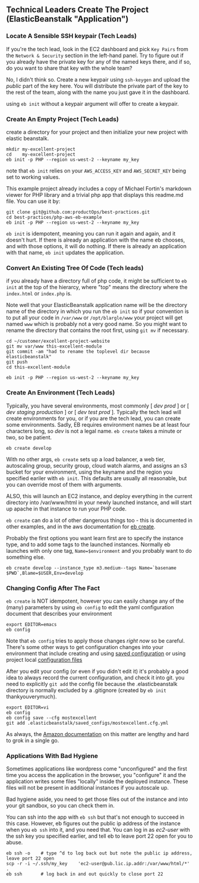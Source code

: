 ## Technical Leaders Create The Project (ElasticBeanstalk "Application")

### Locate A Sensible SSH keypair (Tech Leads)

If you're the tech lead, look in the EC2 dashboard and pick `Key
Pairs` from the `Network & Security` section in the left-hand panel.
Try to figure out if you already have the private key for any of the
named keys there, and if so, do you want to share that key with the
whole team?  

No, I didn't think so.  Create a new keypair using `ssh-keygen` and
upload the *public* part of the key here.  You will distribute the
private part of the key to the rest of the team, along with the name
you just gave it in the dashboard.

using `eb init` without a keypair argument will offer to create a keypair.

### Create An Empty Project (Tech Leads)

create a directory for your project and then initialize your new project with elastic beanstalk.   

    mkdir my-excellent-project
    cd    my-excellent-project
    eb init -p PHP --region us-west-2 --keyname my_key

note that `eb init` relies on your `AWS_ACCESS_KEY` and
`AWS_SECRET_KEY` being set to working values.

This example project already includes a copy of Michael Fortin's
markdown viewer for PHP library and a trivial php app that displays
this readme.md file.  You can use it by:

    git clone git@github.com:productOps/best-practices.git
    cd best-practices/php-aws-eb-example
    eb init -p PHP --region us-west-2 --keyname my_key

`eb init` is idempotent, meaning you can run it again and again, and
it doesn't hurt.  If there is already an application with the name eb
chooses, and with those options, it will do nothing.  If there is
already an application with that name, `eb init` updates the
application.

### Convert An Existing Tree Of Code (Tech leads)

if you already have a directory full of php code, it might be
sufficient to `eb init` at the top of the hierarcy, where "top" means
the directory where the `index.html` or `index.php` is.

Note well that your ElasticBeanstalk application name will be the
directory name of the directory in which you run the `eb init` so if
your convention is to put all your code in `/var/www` or
`/opt/blargle/www` your project will get named `www` which is probably
not a very good name.  So you might want to rename the directory that
contains the root first, using `git mv` if necessary.

    cd ~/customer/excellent-project-website
    git mv var/www this-excellent-module
    git commit -am "had to rename the toplevel dir because elasticbeanstalk"
    git push
    cd this-excellent-module

    eb init -p PHP --region us-west-2 --keyname my_key

### Create An Environment (Tech Leads)

Typically, you have several environments, most commonly [ *dev* *prod*
] or [ *dev* *staging* *production* ] or [ *dev* *test* *prod* ].
Typically the tech lead will create environments for you, or if you
are the tech lead, you can create some environments.  Sadly, EB
requires environment names be at least four characters long, so *dev*
is not a legal name.  `eb create` takes a minute or two, so be
patient.

    eb create develop 

With no other args, `eb create` sets up a load balancer, a web tier,
autoscaling group, security group, cloud watch alarms, and assigns an
s3 bucket for your environment, using the keyname and the region you
specified eariler with `eb init`.  This defaults are usually all
reasonable, but you can override most of them with arguments.

ALSO, this will launch an EC2 instance, and deploy everything in the
current directory into /var/www/html in your newly launched instance,
and will start up apache in that instance to run your PHP code.

`eb create` can do a lot of other dangerous things too - this is
documented in other examples, and in the aws documentation for [eb
create](https://docs.aws.amazon.com/elasticbeanstalk/latest/dg/eb3-create.html).

Probably the first options you want learn first are to specify the instance
type, and to add some tags to the launched instances.  Normally eb
launches with only one tag, `Name=$environment` and you probably want
to do something else.

    eb create develop --instance_type m3.medium--tags Name=`basename $PWD`,Blame=$USER,Env=develop

### Changing Config After The Fact

`eb create` is NOT idempotent, however you can easily change any of
the (many) parameters by using `eb config` to edit the yaml
configuration document that describes your environment

    export EDITOR=emacs
    eb config

Note that `eb config` tries to apply those changes *right now* so be
careful.  There's some other ways to get configuration changes into
your environment that include creating and using [saved
configuration](https://docs.aws.amazon.com/elasticbeanstalk/latest/dg/environment-configuration-methods-during.html#configuration-options-during-console-savedconfig) or using project local [configuration files](https://docs.aws.amazon.com/elasticbeanstalk/latest/dg/environment-configuration-methods-during.html#configuration-options-during-ebcli-ebextensions)

After you edit your config (or even if you didn't edit it) it's
probably a good idea to always record the current configuration, and
check it into git.  you need to explicitly `git add` the config file
because the .elasticbeanstalk directory is normally excluded by a
.gitignore (created by `eb init` thankyouverymuch).

    export EDITOR=vi
    eb config
    eb config save --cfg mostexcellent
    git add .elasticbeanstalk/saved_configs/mostexcellent.cfg.yml


As always, the [Amazon
documentation](https://docs.aws.amazon.com/elasticbeanstalk/latest/dg/environment-configuration-methods-after.html)
on this matter are lengthy and hard to grok in a single go.

### Applications With Bad Hygiene 

Sometimes applications like wordpress come "unconfigured" and the
first time you access the application in the browser, you "configure"
it and the application writes some files "locally" inside the deployed
instance.  These files will not be present in additional instances if
you autoscale up.

Bad hygiene aside, you need to get those files out of the instance and
into your git sandbox, so you can check them in.

You can ssh into the app with `eb ssh` but that's not enough to
succeed in this case.  However, eb figures out the public ip address
of the instance when you `eb ssh` into it, and you need that.  You can
log in as *ec2-user* with the ssh key you specified earlier, and tell
eb to leave port 22 open for you to abuse.

    eb ssh -o    # type ^d to log back out but note the public ip address, leave port 22 open
    scp -r -i ~/.ssh/my_key    'ec2-user@pub.lic.ip.addr:/var/www/html/*'  .
    eb ssh       # log back in and out quickly to close port 22
